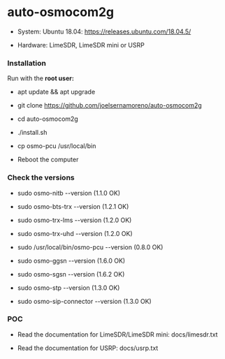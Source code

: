 # auto-osmocom2g

* System: Ubuntu 18.04: https://releases.ubuntu.com/18.04.5/

* Hardware: LimeSDR, LimeSDR mini or USRP

### Installation

Run with the **root user:**

* apt update && apt upgrade

* git clone https://github.com/joelsernamoreno/auto-osmocom2g

* cd auto-osmocom2g

* ./install.sh

* cp osmo-pcu /usr/local/bin

* Reboot the computer

### Check the versions

* sudo osmo-nitb --version (1.1.0 OK)

* sudo osmo-bts-trx --version (1.2.1 OK)

* sudo osmo-trx-lms --version (1.2.0 OK)

* sudo osmo-trx-uhd --version (1.2.0 OK)

* sudo /usr/local/bin/osmo-pcu --version (0.8.0 OK)

* sudo osmo-ggsn --version (1.6.0 OK)

* sudo osmo-sgsn --version (1.6.2 OK)

* sudo osmo-stp --version (1.3.0 OK)

* sudo osmo-sip-connector --version (1.3.0 OK)

### POC

* Read the documentation for LimeSDR/LimeSDR mini: docs/limesdr.txt

* Read the documentation for USRP: docs/usrp.txt
